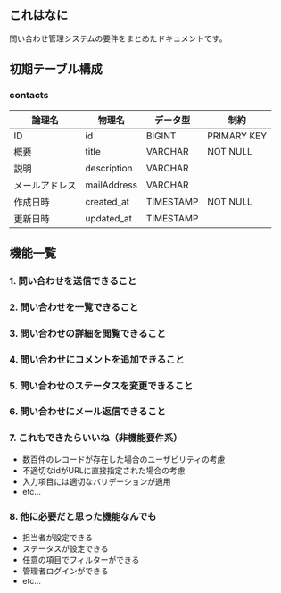 ## これはなに

問い合わせ管理システムの要件をまとめたドキュメントです。

## 初期テーブル構成

### contacts

| 論理名 | 物理名 | データ型 | 制約 |
| --- | --- | --- | --- |
| ID | id | BIGINT | PRIMARY KEY |
| 概要 | title | VARCHAR | NOT NULL |
| 説明 | description | VARCHAR |  |
| メールアドレス | mailAddress | VARCHAR |  |
| 作成日時 | created_at | TIMESTAMP | NOT NULL |
| 更新日時 | updated_at | TIMESTAMP |  |

## 機能一覧

### 1. 問い合わせを送信できること

### 2. 問い合わせを一覧できること

### 3. 問い合わせの詳細を閲覧できること

### 4. 問い合わせにコメントを追加できること

### 5. 問い合わせのステータスを変更できること

### 6. 問い合わせにメール返信できること

### 7. これもできたらいいね（非機能要件系）

- 数百件のレコードが存在した場合のユーザビリティの考慮
- 不適切なidがURLに直接指定された場合の考慮
- 入力項目には適切なバリデーションが適用
- etc...

### 8. 他に必要だと思った機能なんでも

- 担当者が設定できる
- ステータスが設定できる
- 任意の項目でフィルターができる
- 管理者ログインができる
- etc...
